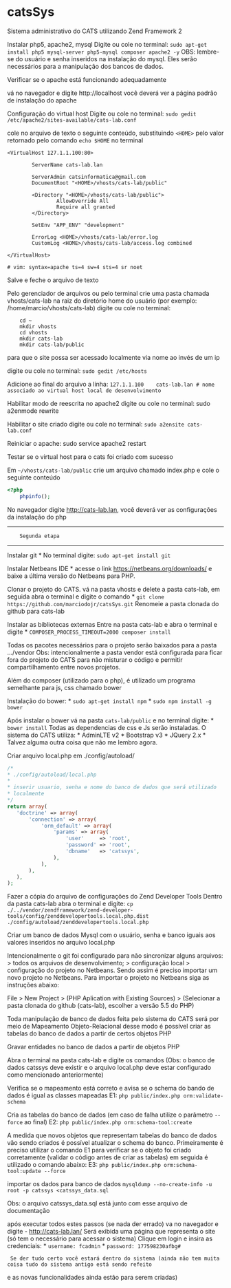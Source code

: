 # catsSys

Sistema administrativo do CATS utilizando Zend Framework 2

Instalar php5, apache2, mysql
Digite ou cole no terminal: `sudo apt-get install php5 mysql-server php5-mysql composer apache2 -y`
OBS: lembre-se do usuário e senha inseridos na instalação do mysql. Eles serão necessários para a manipulação dos bancos de dados.

Verificar se o apache está funcionando adequadamente

vá no navegador e digite http://localhost você deverá ver a página padrão de instalação do apache

Configuração do virtual host
Digite ou cole no terminal: `sudo gedit /etc/apache2/sites-available/cats-lab.conf`

cole no arquivo de texto o seguinte conteúdo, substituindo `<HOME>` pelo valor retornado
pelo comando `echo $HOME` no terminal

```
<VirtualHost 127.1.1.100:80>

        ServerName cats-lab.lan

        ServerAdmin catsinformatica@gmail.com
        DocumentRoot "<HOME>/vhosts/cats-lab/public"

        <Directory "<HOME>/vhosts/cats-lab/public">
                AllowOverride All
                Require all granted
        </Directory>

        SetEnv "APP_ENV" "development"

        ErrorLog <HOME>/vhosts/cats-lab/error.log
        CustomLog <HOME>/vhosts/cats-lab/access.log combined

</VirtualHost>

# vim: syntax=apache ts=4 sw=4 sts=4 sr noet
```

Salve e feche o arquivo de texto

Pelo gerenciador de arquivos ou pelo terminal crie uma pasta chamada vhosts/cats-lab na raiz do diretório home do usuário (por exemplo: /home/marcio/vhosts/cats-lab)
digite ou cole no terminal:
```
    cd ~
    mkdir vhosts
    cd vhosts
    mkdir cats-lab
    mkdir cats-lab/public
```

para que o site possa ser acessado localmente via nome ao invés de um ip

digite ou cole no terminal: `sudo gedit /etc/hosts`

Adicione ao final do arquivo a linha:
    `127.1.1.100	cats-lab.lan # nome associado ao virtual host local de desenvolvimento`


Habilitar modo de reescrita no apache2
digite ou cole no terminal: sudo a2enmode rewrite

Habilitar o site criado
digite ou cole no terminal: `sudo a2ensite cats-lab.conf`

Reiniciar o apache: sudo service apache2 restart

Testar se o virtual host para o cats foi criado com sucesso

Em `~/vhosts/cats-lab/public` crie um arquivo chamado index.php
e cole o seguinte conteúdo

```php
<?php 
    phpinfo();
```

No navegador digite http://cats-lab.lan, você deverá ver as configurações da instalação do php
    
_____________________________

        Segunda etapa
______________________________

Instalar git
     * No terminal digite: `sudo apt-get install git`

Instalar Netbeans IDE
     * acesse o link https://netbeans.org/downloads/ e baixe a última versão do Netbeans para PHP.

 Clonar o projeto do CATS. vá na pasta vhosts e delete a pasta cats-lab, em seguida abra o terminal e digite o comando
     * `git clone https://github.com/marciodojr/catsSys.git`
 Renomeie a pasta clonada do github para cats-lab

 Instalar as bibliotecas externas
 Entre na pasta cats-lab e abra o terminal e digite
     * `COMPOSER_PROCESS_TIMEOUT=2000 composer install`

 Todas os pacotes necessários para o projeto serão baixados para a pasta .../vendor
 Obs: intencionalmente a pasta vendor está configurada para ficar fora do projeto do CATS para não misturar o código e permitir
 compartilhamento entre novos projetos.

 Além do composer (utilizado para o php), é utilizado um programa semelhante para js, css chamado bower

 Instalação do bower:
     * `sudo apt-get install npm`
     * `sudo npm install -g bower`

 Após instalar o bower vá na pasta `cats-lab/public` e no terminal digite:
     * `bower install`
 Todas as dependencias de css e Js serão instaladas. O sistema do CATS utiliza:
     * AdminLTE v2
     * Bootstrap v3
     * JQuery 2.x
     * Talvez alguma outra coisa que não me lembro agora.

 Criar arquivo local.php em ./config/autoload/

 ```php
 /*
 * ./config/autoload/local.php
 *
 * inserir usuario, senha e nome do banco de dados que será utilizado
 * localmente
 */
 return array(
    'doctrine' => array(
        'connection' => array(
            'orm_default' => array(
                'params' => array(
                    'user'     => 'root',
                    'password' => 'root',
                    'dbname'   => 'catssys',
                ),
            ),
        ),
    ),
 );
 ```

 Fazer a cópia do arquivo de configurações do Zend Developer Tools
 Dentro da pasta cats-lab abra o terminal e digite:
 `cp ./../vendor/zendframework/zend-developer-tools/config/zenddevelopertools.local.php.dist ./config/autoload/zenddevelopertools.local.php`

 Criar um banco de dados Mysql com o usuário, senha e banco iguais aos valores inseridos no arquivo local.php

 Intencionalmente o git foi configurado para não sincronizar alguns arquivos:
     > todos os arquivos de desenvolvimento;
     > configuração local
     > configuração do projeto no Netbeans.
 Sendo assim é preciso importar um novo projeto no Netbeans. Para importar o projeto no Netbeans siga as instruções abaixo:

 File > New Project > (PHP Aplication with Existing Sources) > (Selecionar a pasta clonada do github (cats-lab), escolher a versão 5.5 do PHP)

 Toda manipulação de banco de dados feita pelo sistema do CATS será por meio de Mapeamento Objeto-Relacional
 desse modo é possível criar as tabelas do banco de dados a partir de certos objetos PHP

 Gravar entidades no banco de dados a partir de objetos PHP

 Abra o terminal na pasta cats-lab e digite os comandos 
 (Obs: o banco de dados catssys deve existir e o arquivo local.php deve estar configurado como mencionado anteriormente)

 Verifica se o mapeamento está correto e avisa se o schema do bando de dados é igual as classes mapeadas
     E1: `php public/index.php orm:validate-schema`

 Cria as tabelas do banco de dados (em caso de falha utilize o parâmetro `--force` ao final)
     E2: `php public/index.php orm:schema-tool:create`

 A medida que novos objetos que representam tabelas do banco de dados vão sendo criados é possível atualizar 
 o schema do banco. Primeiramente é preciso utilizar o comando E1 para verificar se o objeto foi criado corretamente 
 (validar o código antes de criar as tabelas) em seguida é utilizado o comando abaixo:
     E3: `php public/index.php orm:schema-tool:update --force`

 importar os dados para banco de dados
 `mysqldump --no-create-info -u root -p catssys <catssys_data.sql`

 Obs: o arquivo catssys_data.sql está junto com esse arquivo de documentação

 após executar todos estes passos (se nada der errado) va no navegador e digite
     - http://cats-lab.lan/
     Será exibida uma página que representa o site (só tem o necessário para acessar o sistema)
     Clique em login e insira as credenciais:
         * `username: fcadmin`
         * `password: 177598230afbg#`

     Se der tudo certo você estará dentro do sistema (ainda não tem muita coisa tudo do sistema antigo está sendo refeito
 e as novas funcionalidades ainda estão para serem criadas)
        
